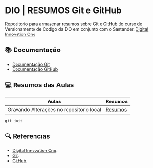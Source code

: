 
# DIO |  RESUMOS Git e GitHub

Repositorio para armazenar resumos sobre Git e  GitHub do curso de Versionamento de Codigo da DIO em conjunto com o Santander.
[Digital Innovation One](https://web.dio.me/) 

## 📚 Documentação
- [Documentação Git](https://git-scm.com/doc)
- [Documentação GitHub](https://docs.github.com/pt)

## 💻 Resumos das Aulas

| Aulas | Resumos |
| ------|---------|
|Gravando Alterações no repositorio local| [Resumos](https://web.dio.me/course/versionamento-de-codigo-com-git-e-github/learning/599dd3dd-d189-474f-a55c-22f37b4472da?back=/track/santander-bootcamp-2023-fullstack-java-angular&tab=undefined&moduleId=undefined)|

```
git init 
``` 
## 🔍 Referencias 
- [Digital Innovation One](). 
- [Git]().
- [GitHub]().
  
